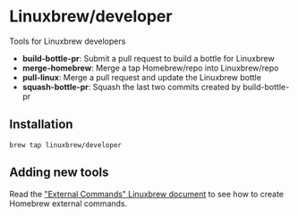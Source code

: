 # Linuxbrew/developer

Tools for Linuxbrew developers

+ **build-bottle-pr**: Submit a pull request to build a bottle for Linuxbrew
+ **merge-homebrew**: Merge a tap Homebrew/repo into Linuxbrew/repo
+ **pull-linux**: Merge a pull request and update the Linuxbrew bottle
+ **squash-bottle-pr**: Squash the last two commits created by build-bottle-pr

## Installation

```
brew tap linuxbrew/developer
```

## Adding new tools

Read the ["External Commands" Linuxbrew document](https://github.com/Homebrew/brew/blob/master/docs/External-Commands.md) to see how to create Homebrew external commands.
